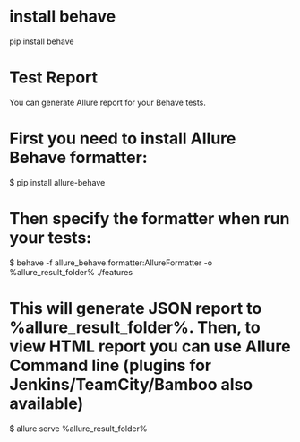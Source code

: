 # install behave
pip install behave

# Test Report
You can generate Allure report for your Behave tests.

# First you need to install Allure Behave formatter:

$ pip install allure-behave

# Then specify the formatter when run your tests:

$ behave -f allure_behave.formatter:AllureFormatter -o %allure_result_folder% ./features

# This will generate JSON report to %allure_result_folder%. Then, to view HTML report you can use Allure Command line (plugins for Jenkins/TeamCity/Bamboo also available)

$ allure serve %allure_result_folder%
